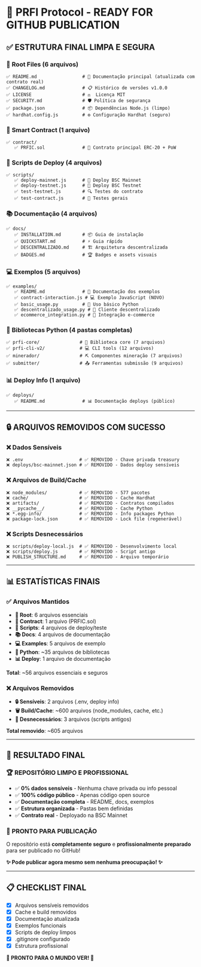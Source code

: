 # 🎉 PRFI Protocol - READY FOR GITHUB PUBLICATION

## ✅ **ESTRUTURA FINAL LIMPA E SEGURA**

### 📄 **Root Files (6 arquivos)**
```
✅ README.md                 # 📖 Documentação principal (atualizada com contrato real)
✅ CHANGELOG.md              # 📋 Histórico de versões v1.0.0
✅ LICENSE                   # ⚖️  Licença MIT
✅ SECURITY.md               # 🛡️ Política de segurança
✅ package.json              # 📦 Dependências Node.js (limpo)
✅ hardhat.config.js         # ⚙️ Configuração Hardhat (seguro)
```

### 📜 **Smart Contract (1 arquivo)**
```
✅ contract/
   ✅ PRFIC.sol              # 📜 Contrato principal ERC-20 + PoW
```

### 🚀 **Scripts de Deploy (4 arquivos)**
```
✅ scripts/
   ✅ deploy-mainnet.js      # 🚀 Deploy BSC Mainnet
   ✅ deploy-testnet.js      # 🧪 Deploy BSC Testnet
   ✅ test-testnet.js        # 🔍 Testes do contrato
   ✅ test-contract.js       # 🧪 Testes gerais
```

### 📚 **Documentação (4 arquivos)**
```
✅ docs/
   ✅ INSTALLATION.md        # 📦 Guia de instalação
   ✅ QUICKSTART.md          # ⚡ Guia rápido
   ✅ DESCENTRALIZADO.md     # 🏗️ Arquitetura descentralizada
   ✅ BADGES.md              # 🏆 Badges e assets visuais
```

### 💻 **Exemplos (5 arquivos)**
```
✅ examples/
   ✅ README.md              # 📖 Documentação dos exemplos
   ✅ contract-interaction.js # 💻 Exemplo JavaScript (NOVO)
   ✅ basic_usage.py         # 🐍 Uso básico Python
   ✅ descentralizado_usage.py # 🔗 Cliente descentralizado
   ✅ ecommerce_integration.py # 🛒 Integração e-commerce
```

### 🐍 **Bibliotecas Python (4 pastas completas)**
```
✅ prfi-core/               # 🔧 Biblioteca core (7 arquivos)
✅ prfi-cli-v2/             # 💻 CLI tools (12 arquivos)
✅ minerador/               # ⛏️ Componentes mineração (7 arquivos)
✅ submitter/               # 📤 Ferramentas submissão (9 arquivos)
```

### 📊 **Deploy Info (1 arquivo)**
```
✅ deploys/
   ✅ README.md              # 📊 Documentação deploys (público)
```

---

## 🔒 **ARQUIVOS REMOVIDOS COM SUCESSO**

### ❌ **Dados Sensíveis**
```
❌ .env                     # ✅ REMOVIDO - Chave privada treasury
❌ deploys/bsc-mainnet.json # ✅ REMOVIDO - Dados deploy sensíveis
```

### ❌ **Arquivos de Build/Cache**
```
❌ node_modules/            # ✅ REMOVIDO - 577 pacotes
❌ cache/                   # ✅ REMOVIDO - Cache Hardhat
❌ artifacts/               # ✅ REMOVIDO - Contratos compilados
❌ __pycache__/             # ✅ REMOVIDO - Cache Python
❌ *.egg-info/              # ✅ REMOVIDO - Info packages Python
❌ package-lock.json        # ✅ REMOVIDO - Lock file (regenerável)
```

### ❌ **Scripts Desnecessários**
```
❌ scripts/deploy-local.js  # ✅ REMOVIDO - Desenvolvimento local
❌ scripts/deploy.js        # ✅ REMOVIDO - Script antigo
❌ PUBLISH_STRUCTURE.md     # ✅ REMOVIDO - Arquivo temporário
```

---

## 📊 **ESTATÍSTICAS FINAIS**

### ✅ **Arquivos Mantidos**
- **📄 Root**: 6 arquivos essenciais
- **📜 Contract**: 1 arquivo (PRFIC.sol)
- **🚀 Scripts**: 4 arquivos de deploy/teste
- **📚 Docs**: 4 arquivos de documentação
- **💻 Examples**: 5 arquivos de exemplo
- **🐍 Python**: ~35 arquivos de bibliotecas
- **📊 Deploy**: 1 arquivo de documentação

**Total**: ~56 arquivos essenciais e seguros

### ❌ **Arquivos Removidos**
- **🔒 Sensíveis**: 2 arquivos (.env, deploy info)
- **🗑️ Build/Cache**: ~600 arquivos (node_modules, cache, etc.)
- **📁 Desnecessários**: 3 arquivos (scripts antigos)

**Total removido**: ~605 arquivos

---

## 🎯 **RESULTADO FINAL**

### 🏆 **REPOSITÓRIO LIMPO E PROFISSIONAL**
- ✅ **0% dados sensíveis** - Nenhuma chave privada ou info pessoal
- ✅ **100% código público** - Apenas código open source
- ✅ **Documentação completa** - README, docs, exemplos
- ✅ **Estrutura organizada** - Pastas bem definidas
- ✅ **Contrato real** - Deployado na BSC Mainnet

### 🚀 **PRONTO PARA PUBLICAÇÃO**
O repositório está **completamente seguro** e **profissionalmente preparado** para ser publicado no GitHub!

**✨ Pode publicar agora mesmo sem nenhuma preocupação! ✨**

---

## 📋 **CHECKLIST FINAL**
- [x] Arquivos sensíveis removidos
- [x] Cache e build removidos  
- [x] Documentação atualizada
- [x] Exemplos funcionais
- [x] Scripts de deploy limpos
- [x] .gitignore configurado
- [x] Estrutura profissional

**🎊 PRONTO PARA O MUNDO VER! 🎊**
